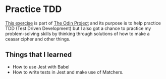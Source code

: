 # Practice TDD

[This exercise](https://www.theodinproject.com/lessons/node-path-javascript-testing-practice) is part of [The Odin Project](https://www.theodinproject.com) and its purpose is to help practice TDD (Test Driven Development) but I also got a chance to practice my problem-solving skills by thinking through solutions of how to make a ceasar cipher and other things.

## Things that I learned

- How to use Jest with Babel
- How to write tests in Jest and make use of Matchers.

